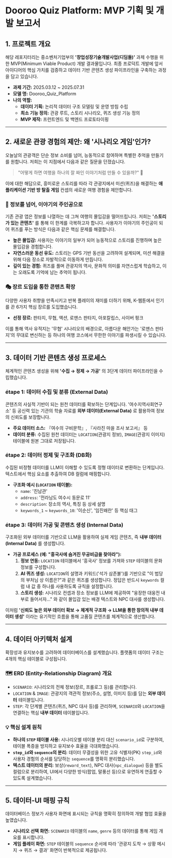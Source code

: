 # Dooroo Quiz Platform: MVP 기획 및 개발 보고서

## 1. 프로젝트 개요

해당 레포지터리는 중소벤처기업부의 **'창업성장기술개발사업(디딤돌)'** 과제 수행을 위한 MVP(Minimum Viable Product) 개발 결과물입니다. 최종 프로덕트 개발에 앞서 아이디어의 핵심 가치를 검증하고 데이터 기반 콘텐츠 생성 파이프라인을 구축하는 과정을 담고 있습니다.

-   **과제 기간:** 2025.03.12 ~ 2025.07.31
-   **모델 명:** Dooroo\_Quiz\_Platform
-   **나의 역할:**
    -   **데이터 기획:** 논리적 데이터 구조 모델링 및 운영 방침 수립
    -   **최소 기능 정의:** 관광 루트, 스토리 시나리오, 퀴즈 생성 기능 정의
    -   **MVP 제작:** 프런트엔드 및 백엔드 프로토타이핑

---

## 2. 새로운 관광 경험의 제안: 왜 '시나리오 게임'인가?

오늘날의 관광객은 단순 정보 소비를 넘어, 능동적으로 참여하며 특별한 추억을 만들기를 원합니다. 저희는 이 지점에서 다음과 같은 질문을 던졌습니다.

> "어떻게 하면 여행을 하나의 잘 짜인 이야기처럼 만들 수 있을까?" 🤔

이에 대한 해답으로, 흥미로운 스토리를 따라 각 관광지에서 미션(퀴즈)을 해결하는 **애플리케이션 기반 방 탈출 게임** 컨셉의 새로운 여행 경험을 제안합니다.

### 📜 정보를 넘어, 이야기의 주인공으로

기존 관광 앱은 정보를 나열하는 데 그쳐 여행의 몰입감을 떨어뜨립니다. 저희는 **'스토리가 있는 콘텐츠'** 를 통해 이 한계를 극복하고자 합니다. 사용자가 이야기의 주인공이 되어 퀴즈를 푸는 방식은 다음과 같은 핵심 문제를 해결합니다.

-   **높은 몰입감:** 사용자는 이야기의 일부가 되어 능동적으로 스토리를 진행하며 높은 몰입감을 경험합니다.
-   **자연스러운 동선 유도:** 스토리는 GPS 기반 동선을 고려하여 설계되며, 미션 해결을 위해 다음 장소로 자발적으로 이동하게 만듭니다.
-   **깊이 있는 경험:** 퀴즈를 풀며 관광지의 역사, 문화적 의미를 자연스럽게 학습하고, 이는 오래도록 기억에 남는 추억이 됩니다.

### 🎭 장르 도입을 통한 콘텐츠 확장

다양한 사용자 취향을 만족시키고 반복 플레이의 재미를 더하기 위해, K-웹툰에서 인기를 끈 6가지 핵심 장르를 도입했습니다.

-   **선정 장르:** 판타지, 무협, 액션, 로맨스 판타지, 아포칼립스, 사이버 펑크

이를 통해 역사 유적지는 '무협' 시나리오의 배경으로, 아름다운 해안가는 '로맨스 판타지'의 무대로 변신하는 등 하나의 여행 코스에서 무한한 이야기를 파생시킬 수 있습니다.

---

## 3. 데이터 기반 콘텐츠 생성 프로세스

체계적인 콘텐츠 생성을 위해 **'수집 → 정제 → 가공'** 의 3단계 데이터 파이프라인을 수립했습니다.

###  étape 1: 데이터 수집 및 분류 (External Data)

콘텐츠의 사실적 기반이 되는 원천 데이터를 확보하는 단계입니다. '여수지역사회연구소' 등 공신력 있는 기관의 학술 자료를 **외부 데이터(External Data)** 로 활용하여 정보의 신뢰도를 보장합니다.

-   **주요 데이터 소스:** 『여수의 구비문학』, 『사라진 마을 조사 보고서』 등
-   **데이터 분류:** 수집된 원천 데이터는 `LOCATION`(관광지 정보), `IMAGE`(관광지 이미지) 테이블에 원본 그대로 저장됩니다.

### étape 2: 데이터 정제 및 구조화 (DB화)

수집된 비정형 데이터를 LLM이 이해할 수 있도록 정형 데이터로 변환하는 단계입니다. 텍스트에서 핵심 요소를 추출하여 DB 컬럼에 매핑합니다.

-   **구조화 예시 (`LOCATION` 테이블):**
    -   `name`: '진남관'
    -   `address`: '전라남도 여수시 동문로 11'
    -   `description`: 장소의 역사, 특징 등 상세 설명
    -   `keywords_1` ~ `keywords_10`: '이순신', '임진왜란' 등 핵심 태그

### étape 3: 데이터 가공 및 콘텐츠 생성 (Internal Data)

구조화된 외부 데이터를 기반으로 LLM을 활용하여 실제 게임 콘텐츠, 즉 **내부 데이터(Internal Data)** 를 생성합니다.

-   **가공 프로세스 (예: "흥국사에 숨겨진 무공비급을 찾아라"):**
    1.  **정보 연동:** `LOCATION` 테이블에서 '흥국사' 정보를 가져와 `STEP` 테이블의 문화 정보를 구성합니다.
    2.  **AI 퀴즈 생성:** `LOCATION`의 설명과 키워드('석가 삼존불')를 기반으로 "이 법당의 부처님 상 이름은?"과 같은 퀴즈를 생성합니다. 정답은 반드시 `keywords` 컬럼 내 값 중 하나를 사용하도록 규칙을 설정합니다.
    3.  **스토리 생성:** 시나리오 컨셉과 장소 정보를 LLM에 제공하여 "웅장한 대웅전 내부로 들어서자..." 와 같이 몰입감 있는 배경 텍스트와 NPC 대사를 생성합니다.

이처럼 **'신뢰도 높은 외부 데이터 확보 → 체계적 구조화 → LLM을 통한 창의적 내부 데이터 생성'** 이라는 유기적인 흐름을 통해 고품질 콘텐츠를 체계적으로 생산합니다.

---

## 4. 데이터 아키텍처 설계

확장성과 유지보수를 고려하여 데이터베이스를 설계했습니다. 플랫폼의 데이터 구조는 4개의 핵심 테이블로 구성됩니다.

### 🗺️ ERD (Entity-Relationship Diagram) 개요

-   `SCENARIO`: 시나리오의 전체 정보(장르, 프롤로그 등)를 관리합니다.
-   `LOCATION` & `IMAGE`: 관광지의 객관적 정보(주소, 설명, 이미지 등)를 담는 **외부 데이터** 테이블입니다.
-   `STEP`: 각 단계별 콘텐츠(퀴즈, NPC 대사 등)를 관리하며, `SCENARIO`와 `LOCATION`을 연결하는 핵심 **내부 데이터** 테이블입니다.

### 💡 핵심 설계 원칙

-   **하나의 `STEP` 테이블 사용:** 시나리오별 테이블 분리 대신 `scenario_id`로 구분하여, 테이블 폭증을 방지하고 유지보수 효율을 극대화했습니다.
-   **`step_id`와 `sequence`의 분리:** 데이터 무결성을 위한 고유 식별자(PK) `step_id`와 사용자 경험의 순서를 담당하는 `sequence`를 명확히 분리했습니다.
-   **텍스트 데이터의 분리:** 보상(`reward_text`), NPC 대사(`npc_dialogue`) 등을 별도 컬럼으로 분리하여, UI에서 다양한 방식(팝업, 말풍선 등)으로 유연하게 연출할 수 있도록 설계했습니다.

---

## 5. 데이터-UI 매핑 규칙

데이터베이스 정보가 사용자 화면에 표시되는 규칙을 명확히 정의하여 개발 협업 효율을 높였습니다.

-   **시나리오 선택 화면:** `SCENARIO` 테이블의 `name`, `genre` 등의 데이터를 통해 게임 개요를 표시합니다.
-   **게임 플레이 화면:** `STEP` 테이블의 `sequence` 순서에 따라 '관광지 도착 → 상황 메시지 → 퀴즈 → 결과' 화면이 반복적으로 제공됩니다.
